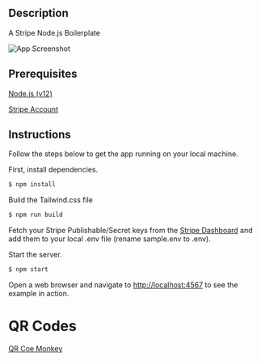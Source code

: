 ## Description

A Stripe Node.js Boilerplate

![App Screenshot](public/img/screenshot.png)

## Prerequisites
[Node.js (v12)](https://nodejs.org/en/)

[Stripe Account](https://dashboard.stripe.com/register)

## Instructions

Follow the steps below to get the app running on your local machine.

First, install dependencies.

```bash
$ npm install
```

Build the Tailwind.css file
```bash
$ npm run build
```

Fetch your Stripe Publishable/Secret keys from the [Stripe Dashboard](https://dashboard.stripe.com/account/apikeys) and add them to your local .env file (rename sample.env to .env).

Start the server.

```bash
$ npm start
```

Open a web browser and navigate to [http://localhost:4567](http://127.0.0.1:4567)
to see the example in action.

# QR Codes

[QR Coe Monkey](https://www.qrcode-monkey.com/)